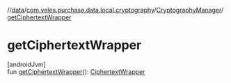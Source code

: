 //[data](../../../index.md)/[com.veles.purchase.data.local.cryptography](../index.md)/[CryptographyManager](index.md)/[getCiphertextWrapper](get-ciphertext-wrapper.md)

# getCiphertextWrapper

[androidJvm]\
fun [getCiphertextWrapper](get-ciphertext-wrapper.md)(): [CiphertextWrapper](../../../../domain/domain/com.veles.purchase.domain.model.cryptography/-ciphertext-wrapper/index.md)
